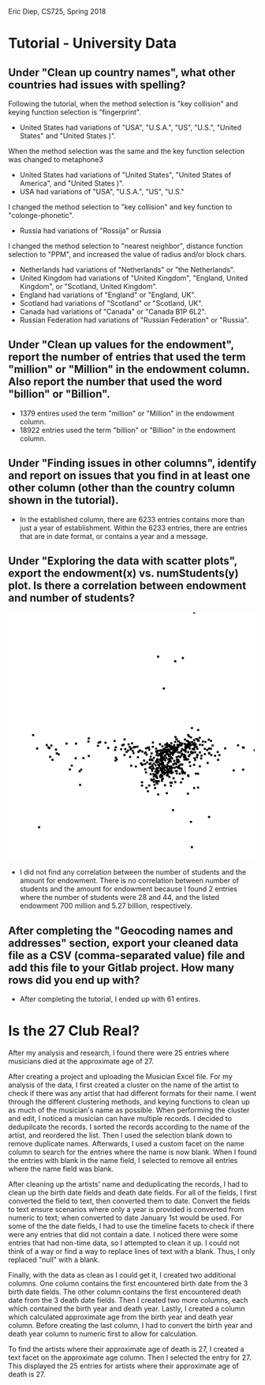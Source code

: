 Eric Diep, CS725, Spring 2018

# Tutorial - University Data
## Under "Clean up country names", what other countries had issues with spelling?
Following the tutorial, when the method selection is "key collision" and keying function selection is "fingerprint".
- United States had variations of "USA", "U.S.A.", "US", "U.S.", "United States" and "United States )".

When the method selection was the same and the key function selection was changed to metaphone3
- United States had variations of "United States", "United States of America", and "United States )".
- USA had variations of "USA", "U.S.A.", "US", "U.S."

I changed the method selection to "key collision" and key function to "colonge-phonetic".
- Russia had variations of "Rossija" or Russia

I changed the method selection to "nearest neighbor", distance function selection to "PPM", and increased the value of radius and/or block chars.
- Netherlands had variations of "Netherlands" or "the Netherlands". 
- United Kingdom had variations of "United Kingdom", "England, United Kingdom", or "Scotland, United Kingdom".
- England had variations of "England" or "England, UK".
- Scotland had variations of "Scotland" or "Scotland, UK".
- Canada had variations of "Canada" or "Canada B1P 6L2".
- Russian Federation had variations of "Russian Federation" or "Russia".

## Under "Clean up values for the endowment", report the number of entries that used the term "million" or "Million" in the endowment column. Also report the number that used the word "billion" or "Billion".
- 1379 entires used the term "million" or "Million" in the endowment column.
- 18922 entries used the term "billion" or "Billion" in the endowment column.

## Under "Finding issues in other columns", identify and report on issues that you find in at least one other column (other than the country column shown in the tutorial).
- In the established column, there are 6233 entries contains more than just a year of establishment. Within the 6233 entries, there are entries that are in date format, or contains a year and a message.

## Under "Exploring the data with scatter plots", export the endowment(x) vs. numStudents(y) plot. Is there a correlation between endowment and number of students?
![alt text](EndowmentVsNumStudent.png)
- I did not find any correlation between the number of students and the amount for endowment. There is no correlation between number of students and the amount for endowment because I found 2 entries where the number of students were 28 and 44, and the listed endowment 700 million and 5.27 billion, respectively.

## After completing the "Geocoding names and addresses" section, export your cleaned data file as a CSV (comma-separated value) file and add this file to your Gitlab project. How many rows did you end up with?
- After completing the tutorial, I ended up with 61 entires.

# Is the 27 Club Real? 
After my analysis and research, I found there were 25 entries where musicians died at the approximate age of 27.

After creating a project and uploading the Musician Excel file. For my analysis of the data, I first created a cluster on the name of the artist to check 
if there was any artist that had different formats for their name. I went through the different clustering methods, and keying functions to clean up as much 
of the musician's name as possible. When performing the cluster and edit, I noticed a musician can have multiple records. I decided to dedupilcate the records. 
I sorted the records according to the name of the artist, and reordered the list. Then I used the selection blank down to remove duplicate names. Afterwards, 
I used a custom facet on the name column to search for the entries where the name is now blank. When I found the entries with blank in the name field, 
I selected to remove all entries where the name field was blank.

After cleaning up the artists' name and deduplicating the records, I had to clean up the birth date fields and death date fields. For all of the fields, I first
converted the field to text, then converted them to date. Convert the fields to text ensure scenarios where only a year is provided is converted from numeric to text;
when converted to date January 1st would be used. For some of the the date fields, I had to use the timeline facets to check if there were any entries that did not contain
a date. I noticed there were some entries that had non-time data, so I attempted to clean it up. I could not think of a way or find a way to replace lines of text with a blank.
Thus, I only replaced "null" with a blank.

Finally, with the data as clean as I could get it, I created two additional columns. One column contains the first encountered birth date from the 3 birth date fields.
The other column contains the first encountered death date from the 3 death date fields. Then I created two more columns, each which contained the birth year and death year.
Lastly, I created a column which calculated approximate age from the birth year and death year column. Before creating the last column, I had to convert the birth year and death year
column to numeric first to allow for calculation. 

To find the artists where their approximate age of death is 27, I created a text facet on the approximate age column. Then I selected the entry for 27. This displayed the 25 entries for artists
where their approximate age of death is 27.

